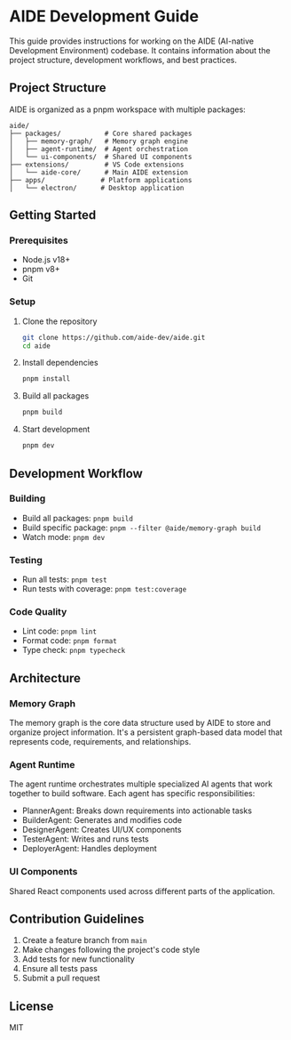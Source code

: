 # AIDE Development Guide

This guide provides instructions for working on the AIDE (AI-native Development Environment) codebase. It contains information about the project structure, development workflows, and best practices.

## Project Structure

AIDE is organized as a pnpm workspace with multiple packages:

```
aide/
├── packages/           # Core shared packages
│   ├── memory-graph/   # Memory graph engine
│   ├── agent-runtime/  # Agent orchestration
│   └── ui-components/  # Shared UI components
├── extensions/         # VS Code extensions
│   └── aide-core/      # Main AIDE extension
├── apps/              # Platform applications
│   └── electron/      # Desktop application
```

## Getting Started

### Prerequisites

- Node.js v18+
- pnpm v8+
- Git

### Setup

1. Clone the repository

   ```bash
   git clone https://github.com/aide-dev/aide.git
   cd aide
   ```

2. Install dependencies

   ```bash
   pnpm install
   ```

3. Build all packages

   ```bash
   pnpm build
   ```

4. Start development
   ```bash
   pnpm dev
   ```

## Development Workflow

### Building

- Build all packages: `pnpm build`
- Build specific package: `pnpm --filter @aide/memory-graph build`
- Watch mode: `pnpm dev`

### Testing

- Run all tests: `pnpm test`
- Run tests with coverage: `pnpm test:coverage`

### Code Quality

- Lint code: `pnpm lint`
- Format code: `pnpm format`
- Type check: `pnpm typecheck`

## Architecture

### Memory Graph

The memory graph is the core data structure used by AIDE to store and organize project information. It's a persistent graph-based data model that represents code, requirements, and relationships.

### Agent Runtime

The agent runtime orchestrates multiple specialized AI agents that work together to build software. Each agent has specific responsibilities:

- PlannerAgent: Breaks down requirements into actionable tasks
- BuilderAgent: Generates and modifies code
- DesignerAgent: Creates UI/UX components
- TesterAgent: Writes and runs tests
- DeployerAgent: Handles deployment

### UI Components

Shared React components used across different parts of the application.

## Contribution Guidelines

1. Create a feature branch from `main`
2. Make changes following the project's code style
3. Add tests for new functionality
4. Ensure all tests pass
5. Submit a pull request

## License

MIT
